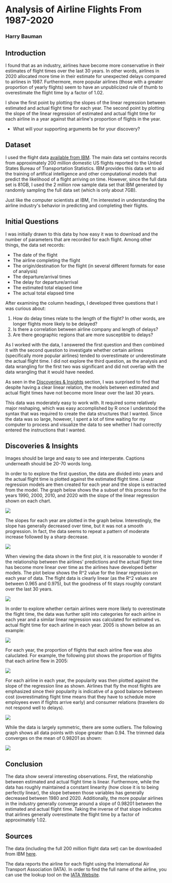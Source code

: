 # Analysis of Airline Flights From 1987-2020
### Harry Bauman

## Introduction

I found that as an industry, airlines have become more conservative in their estimates of flight times over the last 30 years. In other words, airlines in 2020 allocated more time in their estimate for unexpected delays compared to airlines in 1987. Furthermore, more popular airlines (those with a greater proportion of yearly flights) seem to have an unpublicized rule of thumb to overestimate the flight time by a factor of 1.02.

I show the first point by plotting the slopes of the linear regression between estimated and actual flight time for each year. The second point by plotting the slope of the linear regression of estimated and actual flight time for each airline in a year against that airline's proportion of flights in the year.

- What will your supporting arguments be for your discovery?

## Dataset

I used the flight data [available from IBM](https://developer.ibm.com/exchanges/data/all/airline/). The main data set contains records from approximately 200 million domestic US flights reported to the Untied States Bureau of Transportation Statistics. IBM provides this data set to aid the training of artifical intelligence and other computational models that predict the likelihood of a flight arriving on time. However, since the full data set is 81GB, I used the 2 million row sample data set that IBM generated by randomly sampling the full data set (which is only about 7GB).

Just like the computer scientists at IBM, I'm interested in understanding the airline industry's behavior in predicting and completing their flights.

## Initial Questions

I was initially drawn to this data by how easy it was to download and the number of parameters that are recorded for each flight. Among other things, the data set records:

- The date of the flight
- The airline completing the flight
- The origin/destination for the flight (in several different formats for ease of analysis)
- The departure/arrival times
- The delay for departure/arrival
- The estimated total elapsed time
- The actual total elapsed time

After examining the column headings, I developed three questions that I was curious about:

1. How do delay times relate to the length of the flight? In other words, are longer flights more likely to be delayed?
2. Is there a correlation between airline company and length of delays?
3. Are there geographic regions that are more susceptible to delays?

As I worked with the data, I answered the first question and then combined it with the second question to investigate whether certain airlines (specifically more popular airlines) tended to overestimate or underestimate the actual flight time. I did not explore the third question, as the analysis and data wrangling for the first two was significant and did not overlap with the data wrangling that it would have needed.

As seen in the [Discoveries & Insights](#discoveries--insights) section, I was surprised to find that despite having a clear linear relation, the models between estimated and actual flight times have not become more linear over the last 30 years.

This data was moderately easy to work with. It required some relatively major reshaping, which was easy accomplished by R once I understood the syntax that was required to create the data structures that I wanted. Since the data was so large, however, I spent a lot of time waiting for my computer to process and visualize the data to see whether I had correctly entered the instructions that I wanted.

## Discoveries & Insights

Images should be large and easy to see and interperate. 
Captions underneath should be 20-70 words long.

In order to to explore the first question, the data are divided into years and the actual flight time is plotted against the estimated flight time. Linear regression models are then created for each year and the slope is extracted from the model. The graph below shows the a subset of this process for the years 1990, 2000, 2010, and 2020 with the slope of the linear regression shown on each chart.

![](multipleslopes.svg)

The slopes for each year are plotted in the graph below. Interestingly, the slope has generally decreased over time, but it was not a smooth progression. In fact, the data seems to repeat a pattern of moderate increase followed by a sharp decrease.

![](allslopedata.svg)

When viewing the data shown in the first plot, it is reasonable to wonder if the relationship between the airlines' predictions and the actual flight time has become more linear over time as the airlines have developed better models. The plot below shows the R^2 value for the linear regression on each year of data. The flight data is clearly linear (as the R^2 values are between 0.965 and 0.975), but the goodness of fit stays roughly constant over the last 30 years.

![](allrsquareddata.svg)

In order to explore whether certain airlines were more likely to overestimate the flight time, the data was further split into categories for each airline in each year and a similar linear regression was calculated for estimated vs. actual flight time for each airline in each year. 2005 is shown below as an example:

![](multipleairlineslopes.svg)

For each year, the proportion of flights that each airline flew was also caluclated. For example, the following plot shows the proportion of flights that each airline flew in 2005:

![](counts.svg)

For each airline in each year, the popularity was then plotted against the slope of the regression line as shown. Airlines that fly the most flights are emphasized since their popularity is indicative of a good balance between cost (overestimating flight time means that they have to schedule more employees even if flights arrive early) and consumer relations (travelers do not respond well to delays).

![](popularity.svg)

While the data is largely symmetric, there are some outliers. The following graph shows all data points with slope greater than 0.94. The trimmed data converges on the mean of 0.98201 as shown:

![](trimmedpopularity.svg)

## Conclusion

The data show several interesting observations. First, the relationship between estimated and actual flight time is linear. Furthermore, while the data has roughly maintained a constant linearity (how close it is to being perfectly linear), the slope between those variables has generally decreased between 1980 and 2020. Additionally, the more popular airlines in the industry generally converge around a slope of 0.98201 between the estimated and actual flight time. Taking the inverse of that slope indicates that airlines generally overestimate the flight time by a factor of approximately 1.02.

## Sources

The data (including the full 200 million flight data set) can be downloaded from IBM [here](https://developer.ibm.com/exchanges/data/all/airline/).

The data reports the airline for each flight using the International Air Transport Association (IATA). In order to find the full name of the airline, you can use the lookup tool on the [IATA Website](https://www.iata.org/en/publications/directories/code-search/).

